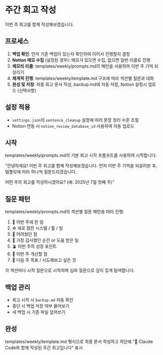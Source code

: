# 주간 회고 작성

이번 주 회고를 함께 작성해보겠습니다.

## 프로세스

1. **백업 확인**: 먼저 기존 백업이 있는지 확인하여 이어서 진행할지 결정
2. **Notion 메모 수집** (설정된 경우): 메모가 있으면 수집, 없으면 일반 리콜로 진행
3. **메모리 리콜**: templates/weekly/prompts.md의 패턴을 사용하여 이번 주 기억 되살리기
4. **체계적 진행**: templates/weekly/template.md 구조에 따라 섹션별 질문과 대화
5. **완성 및 저장**: 최종 회고 문서 작성, backup.md에 자동 저장, Notion 설정시 업로드 (선택사항)

## 설정 적용

- `settings.json`의 `sentence_cleanup` 설정에 따라 문장 정리 수준 조절
- Notion 연동 시 `notion_review_database_id` 사용하여 자동 업로드

## 시작

templates/weekly/prompts.md의 기본 회고 시작 프롬프트를 사용하여 시작합니다:

"안녕하세요! 이번 주 회고를 함께 작성해보겠습니다.
먼저 이번 주 기억을 되살려본 후, 템플릿에 따라 하나씩 질문드리겠습니다.

어떤 주의 회고를 작성하시겠어요? (예: 2025년 7월 첫째 주)"

## 질문 패턴

templates/weekly/prompts.md의 섹션별 질문 패턴을 따라 진행:

1. 📌 이번 주에 한 일
2. ⚙️ 새로 접한 시스템 / 툴 / 일
3. 🤯 어려웠던 점
4. 🙌 가장 감사했던 순간 or 도움 받은 일
5. 🪴 이번 주의 성장 포인트
6. 🔄 이번 주 개선할 점
7. 🎯 다음 주 목표 / 시도해보고 싶은 것

각 섹션마다 시작 질문으로 시작하여 심화 질문으로 깊이 있게 탐색합니다.

## 백업 관리

- 회고 시작 시 `backup.md` 자동 확인
- 중단 시 백업 저장 여부 물어보기
- 새 백업 시 기존 파일 덮어쓰기

## 완성

templates/weekly/template.md 형식으로 최종 문서 작성하고 하단에 "🤖 Claude Code와 함께 작성된 주간 회고입니다" 표시